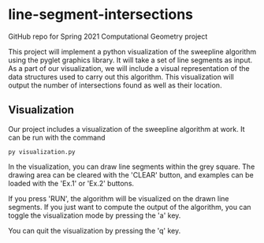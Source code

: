 # line-segment-intersections
GitHub repo for Spring 2021 Computational Geometry project

This project will implement a python visualization of the sweepline algorithm using the pyglet graphics library. It will take a set of line segments as input. As a part of our visualization, we will include a visual representation of the data structures used to carry out this algorithm. This visualization will output the number of intersections found as well as their location. 

## Visualization
Our project includes a visualization of the sweepline algorithm at work. It can be run with the command 

    py visualization.py
    
In the visualization, you can draw line segments within the grey square. The drawing area can be cleared with the 'CLEAR' button, and examples can be loaded with the 'Ex.1' or 'Ex.2' buttons.

If you press 'RUN', the algorithm will be visualized on the drawn line segments. If you just want to compute the output of the algorithm, you can toggle the visualization mode by pressing the 'a' key.

You can quit the visualization by pressing the 'q' key.
